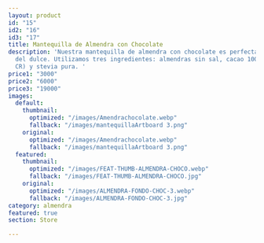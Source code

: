 ```yaml
---
layout: product
id: "15"
id2: "16"
id3: "17"
title: Mantequilla de Almendra con Chocolate
description: 'Nuestra mantequilla de almendra con chocolate es perfecta si sos amante
  del dulce. Utilizamos tres ingredientes: almendras sin sal, cacao 100% puro (de
  CR) y stevia pura. '
price1: "3000"
price2: "6000"
price3: "19000"
images:
  default:
    thumbnail:
      optimized: "/images/Amendrachocolate.webp"
      fallback: "/images/mantequillaArtboard 3.png"
    original:
      optimized: "/images/Amendrachocolate.webp"
      fallback: "/images/mantequillaArtboard 3.png"
  featured:
    thumbnail:
      optimized: "/images/FEAT-THUMB-ALMENDRA-CHOCO.webp"
      fallback: "/images/FEAT-THUMB-ALMENDRA-CHOCO.jpg"
    original:
      optimized: "/images/ALMENDRA-FONDO-CHOC-3.webp"
      fallback: "/images/ALMENDRA-FONDO-CHOC-3.jpg"
category: almendra
featured: true
section: Store

---
```

